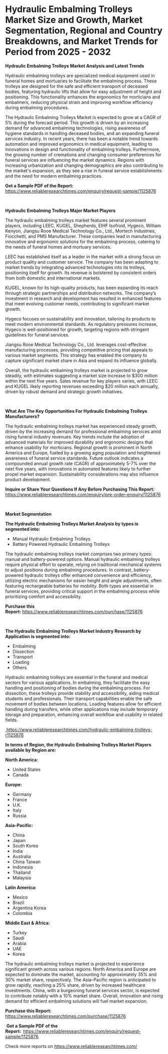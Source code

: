 <p><h1>Hydraulic Embalming Trolleys Market Size and Growth, Market Segmentation, Regional and Country Breakdowns, and Market Trends for Period from 2025 -  2032</h1></p><p><strong>Hydraulic Embalming Trolleys Market Analysis and Latest Trends</strong></p>
<p><p>Hydraulic embalming trolleys are specialized medical equipment used in funeral homes and mortuaries to facilitate the embalming process. These trolleys are designed for the safe and efficient transport of deceased bodies, featuring hydraulic lifts that allow for easy adjustment of height and positioning. This functionality enhances the ergonomics for morticians and embalmers, reducing physical strain and improving workflow efficiency during embalming procedures.</p><p>The Hydraulic Embalming Trolleys Market is expected to grow at a CAGR of 5% during the forecast period. This growth is driven by an increasing demand for advanced embalming technologies, rising awareness of hygiene standards in handling deceased bodies, and an expanding funeral services industry. In recent years, there has been a notable trend towards automation and improved ergonomics in medical equipment, leading to innovations in design and functionality of embalming trolleys. Furthermore, the growing number of cremations and changing consumer preferences for funeral services are influencing the market dynamics. Regions with increasing urbanization and changing demographics are also contributing to the market's expansion, as they see a rise in funeral service establishments and the need for modern embalming practices.</p></p>
<p><strong>Get a Sample PDF of the Report:&nbsp;</strong> <a href="https://www.reliableresearchtimes.com/enquiry/request-sample/1125876?utm_campaign=3542&utm_medium=2&utm_source=Github&utm_content=ia&utm_term=11042025&utm_id=hydraulic-embalming-trolleys">https://www.reliableresearchtimes.com/enquiry/request-sample/1125876</a></p>
<p>&nbsp;</p>
<p><strong>Hydraulic Embalming Trolleys Major Market Players</strong></p>
<p><p>The hydraulic embalming trolleys market features several prominent players, including LEEC, KUGEL, Shepherds, EIHF Isofroid, Hygeco, William Kenyon, Jiangsu Rooe Medical Technology Co., Ltd., Mortech Industries, Fiocchetti, and PMS Manufacturer. These companies lead in manufacturing innovative and ergonomic solutions for the embalming process, catering to the needs of funeral homes and mortuary services.</p><p>LEEC has established itself as a leader in the market with a strong focus on product quality and customer service. The company has been adapting to market trends by integrating advanced technologies into its trolleys, positioning itself for growth. Its revenue is bolstered by consistent orders from both domestic and international markets.</p><p>KUGEL, known for its high-quality products, has been expanding its reach through strategic partnerships and distribution networks. The company’s investment in research and development has resulted in enhanced features that meet evolving customer needs, contributing to significant market growth.</p><p>Hygeco focuses on sustainability and innovation, tailoring its products to meet modern environmental standards. As regulatory pressures increase, Hygeco is well-positioned for growth, targeting regions with stringent guidelines for funeral services.</p><p>Jiangsu Rooe Medical Technology Co., Ltd. leverages cost-effective manufacturing processes, providing competitive pricing that appeals to various market segments. This strategy has enabled the company to capture significant market share in Asia and expand its influence globally.</p><p>Overall, the hydraulic embalming trolleys market is projected to grow steadily, with estimates suggesting a market size increase to $300 million within the next five years. Sales revenue for key players varies, with LEEC and KUGEL likely reporting revenues exceeding $20 million each annually, driven by robust demand and strategic growth initiatives.</p></p>
<p>&nbsp;</p>
<p><strong>What Are The Key Opportunities For Hydraulic Embalming Trolleys Manufacturers?</strong></p>
<p><p>The hydraulic embalming trolleys market has experienced steady growth, driven by the increasing demand for professional embalming services amid rising funeral industry revenues. Key trends include the adoption of advanced materials for improved durability and ergonomic designs that enhance usability for morticians. Regional growth is prominent in North America and Europe, fueled by a growing aging population and heightened awareness of funeral service standards. Future outlook indicates a compounded annual growth rate (CAGR) of approximately 5-7% over the next five years, with innovations in automated features likely to further propel market expansion. Sustainability considerations may also influence product development.</p></p>
<p><strong>Inquire or Share Your Questions If Any Before Purchasing This Report:</strong> <a href="https://www.reliableresearchtimes.com/enquiry/pre-order-enquiry/1125876?utm_campaign=3542&utm_medium=2&utm_source=Github&utm_content=ia&utm_term=11042025&utm_id=hydraulic-embalming-trolleys">https://www.reliableresearchtimes.com/enquiry/pre-order-enquiry/1125876</a></p>
<p>&nbsp;</p>
<p><strong>Market Segmentation</strong></p>
<p><strong>The Hydraulic Embalming Trolleys Market Analysis by types is segmented into:</strong></p>
<p><ul><li>Manual Hydraulic Embalming Trolleys</li><li>Battery Powered Hydraulic Embalming Trolleys</li></ul></p>
<p><p>The hydraulic embalming trolleys market comprises two primary types: manual and battery-powered options. Manual hydraulic embalming trolleys require physical effort to operate, relying on traditional mechanical systems to adjust positions during embalming procedures. In contrast, battery-powered hydraulic trolleys offer enhanced convenience and efficiency, utilizing electric mechanisms for easier height and angle adjustments, often featuring rechargeable batteries for mobility. Both types are essential in funeral services, providing critical support in the embalming process while prioritizing comfort and accessibility.</p></p>
<p><strong>Purchase this Report:&nbsp;</strong><a href="https://www.reliableresearchtimes.com/purchase/1125876?utm_campaign=3542&utm_medium=2&utm_source=Github&utm_content=ia&utm_term=11042025&utm_id=hydraulic-embalming-trolleys">https://www.reliableresearchtimes.com/purchase/1125876</a></p>
<p>&nbsp;</p>
<p><strong>The Hydraulic Embalming Trolleys Market Industry Research by Application is segmented into:</strong></p>
<p><ul><li>Embalming</li><li>Dissection</li><li>Transport</li><li>Loading</li><li>Others</li></ul></p>
<p><p>Hydraulic embalming trolleys are essential in the funeral and medical sectors for various applications. In embalming, they facilitate the easy handling and positioning of bodies during the embalming process. For dissection, these trolleys provide stability and accessibility, aiding medical students and professionals. Their transport capabilities enable the safe movement of bodies between locations. Loading features allow for efficient handling during transfers, while other applications may include temporary storage and preparation, enhancing overall workflow and usability in related fields.</p></p>
<p><a href="https://www.reliableresearchtimes.com/hydraulic-embalming-trolleys-r1125876?utm_campaign=3542&utm_medium=2&utm_source=Github&utm_content=ia&utm_term=11042025&utm_id=hydraulic-embalming-trolleys">&nbsp;https://www.reliableresearchtimes.com/hydraulic-embalming-trolleys-r1125876</a></p>
<p><strong>In terms of Region, the Hydraulic Embalming Trolleys Market Players available by Region are:</strong></p>
<p>
    <p> <strong> North America: </strong>
        <ul>
            <li>United States</li>
            <li>Canada</li>
        </ul>
        </p> 
    <p> <strong> Europe: </strong>
        <ul>
            <li>Germany</li>
            <li>France</li>
            <li>U.K.</li>
            <li>Italy</li>
            <li>Russia</li>
        </ul>
        </p> 
    <p> <strong> Asia-Pacific: </strong>
        <ul>
            <li>China</li>
            <li>Japan</li>
            <li>South Korea</li>
            <li>India</li>
            <li>Australia</li>
            <li>China Taiwan</li>
            <li>Indonesia</li>
            <li>Thailand</li>
            <li>Malaysia</li>
        </ul>
        </p> 
    <p> <strong> Latin America: </strong>
        <ul>
            <li>Mexico</li>
            <li>Brazil</li>
            <li>Argentina Korea</li>
            <li>Colombia</li>
        </ul>
        </p> 
    <p> <strong> Middle East & Africa: </strong>
        <ul>
            <li>Turkey</li>
            <li>Saudi</li>
            <li>Arabia</li>
            <li>UAE</li>
            <li>Korea</li>
        </ul>
    </p>
    </p>
<p><p>The hydraulic embalming trolleys market is projected to experience significant growth across various regions. North America and Europe are expected to dominate the market, accounting for approximately 35% and 30% market share, respectively. The Asia-Pacific region is anticipated to grow rapidly, reaching a 25% share, driven by increased healthcare investments. China, with a burgeoning funeral services sector, is expected to contribute notably with a 10% market share. Overall, innovation and rising demand for efficient embalming solutions will fuel market expansion.</p></p>
<p><strong>Purchase this Report: </strong><a href="https://www.reliableresearchtimes.com/purchase/1125876?utm_campaign=3542&utm_medium=2&utm_source=Github&utm_content=ia&utm_term=11042025&utm_id=hydraulic-embalming-trolleys">https://www.reliableresearchtimes.com/purchase/1125876</a></p>
<p>&nbsp;<strong>Get a Sample PDF of the Report:&nbsp;&nbsp;</strong><a href="https://www.reliableresearchtimes.com/enquiry/request-sample/1125876?utm_campaign=3542&utm_medium=2&utm_source=Github&utm_content=ia&utm_term=11042025&utm_id=hydraulic-embalming-trolleys">https://www.reliableresearchtimes.com/enquiry/request-sample/1125876</a></p>
<p><strong></strong></p>
<p>Check more reports on <a href="https://www.reliableresearchtimes.com/?utm_campaign=3542&utm_medium=2&utm_source=Github&utm_content=ia&utm_term=11042025&utm_id=hydraulic-embalming-trolleys">https://www.reliableresearchtimes.com/</a></p>